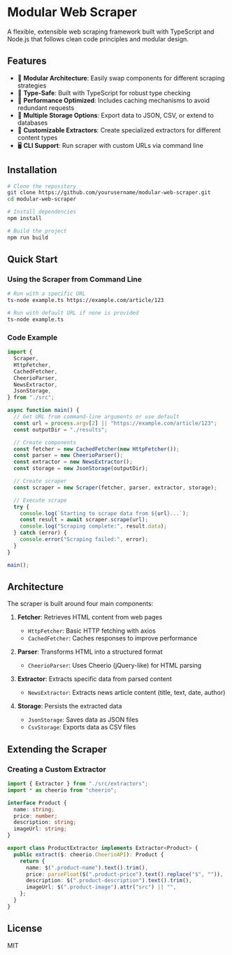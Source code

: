 # Modular Web Scraper

A flexible, extensible web scraping framework built with TypeScript and Node.js that follows clean code principles and modular design.

## Features

- 🧩 **Modular Architecture**: Easily swap components for different scraping strategies
- 🔄 **Type-Safe**: Built with TypeScript for robust type checking
- 🚀 **Performance Optimized**: Includes caching mechanisms to avoid redundant requests
- 💾 **Multiple Storage Options**: Export data to JSON, CSV, or extend to databases
- 🔧 **Customizable Extractors**: Create specialized extractors for different content types
- 🖥️ **CLI Support**: Run scraper with custom URLs via command line

## Installation

```bash
# Clone the repository
git clone https://github.com/yourusername/modular-web-scraper.git
cd modular-web-scraper

# Install dependencies
npm install

# Build the project
npm run build
```

## Quick Start

### Using the Scraper from Command Line

```bash
# Run with a specific URL
ts-node example.ts https://example.com/article/123

# Run with default URL if none is provided
ts-node example.ts
```

### Code Example

```typescript
import {
  Scraper,
  HttpFetcher,
  CachedFetcher,
  CheerioParser,
  NewsExtractor,
  JsonStorage,
} from "./src";

async function main() {
  // Get URL from command-line arguments or use default
  const url = process.argv[2] || "https://example.com/article/123";
  const outputDir = "./results";

  // Create components
  const fetcher = new CachedFetcher(new HttpFetcher());
  const parser = new CheerioParser();
  const extractor = new NewsExtractor();
  const storage = new JsonStorage(outputDir);

  // Create scraper
  const scraper = new Scraper(fetcher, parser, extractor, storage);

  // Execute scrape
  try {
    console.log(`Starting to scrape data from ${url}...`);
    const result = await scraper.scrape(url);
    console.log("Scraping complete:", result.data);
  } catch (error) {
    console.error("Scraping failed:", error);
  }
}

main();
```

## Architecture

The scraper is built around four main components:

1. **Fetcher**: Retrieves HTML content from web pages

   - `HttpFetcher`: Basic HTTP fetching with axios
   - `CachedFetcher`: Caches responses to improve performance

2. **Parser**: Transforms HTML into a structured format

   - `CheerioParser`: Uses Cheerio (jQuery-like) for HTML parsing

3. **Extractor**: Extracts specific data from parsed content

   - `NewsExtractor`: Extracts news article content (title, text, date, author)

4. **Storage**: Persists the extracted data
   - `JsonStorage`: Saves data as JSON files
   - `CsvStorage`: Exports data as CSV files

## Extending the Scraper

### Creating a Custom Extractor

```typescript
import { Extractor } from "./src/extractors";
import * as cheerio from "cheerio";

interface Product {
  name: string;
  price: number;
  description: string;
  imageUrl: string;
}

export class ProductExtractor implements Extractor<Product> {
  public extract($: cheerio.CheerioAPI): Product {
    return {
      name: $(".product-name").text().trim(),
      price: parseFloat($(".product-price").text().replace("$", "")),
      description: $(".product-description").text().trim(),
      imageUrl: $(".product-image").attr("src") || "",
    };
  }
}
```

## License

MIT

